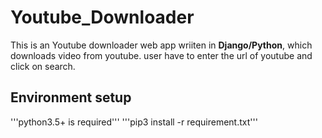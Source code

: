 # Youtube_Downloader
This is an Youtube downloader web app wriiten in **Django/Python**, which downloads video from youtube. user have to enter the url of youtube and click on search.
## Environment setup
'''python3.5+ is required'''
'''pip3 install -r requirement.txt'''


